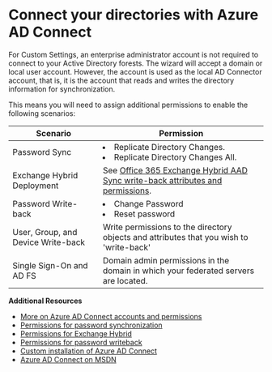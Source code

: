 <properties 
	pageTitle="Connect your directories with Azure AD Connect" 
	description="Custom settings description of Azure AD Connect connected directories." 
	services="active-directory" 
	documentationCenter="" 
	authors="billmath" 
	manager="terrylan" 
	editor="bryanla"/>

<tags 
	ms.service="azure-active-directory-connect" 
	ms.workload="identity" 
	ms.tgt_pltfrm="na" 
	ms.devlang="na" 
	ms.topic="article" 
	ms.date="05/28/2015" 
	ms.author="billmath"/>



# Connect your directories with Azure AD Connect

For Custom Settings, an enterprise administrator account is not required to connect to your Active Directory forests.  The wizard will accept a domain or local user account.  However, the account is used as the local AD Connector account, that is, it is the account that reads and writes the directory information for synchronization.

This means you will need to assign additional permissions to enable the following scenarios: 

Scenario  |Permission
------------- | ------------- |
Password Sync| <li>Replicate Directory Changes.</li>  <li>Replicate Directory Changes All.</li>
Exchange Hybrid Deployment|See [Office 365 Exchange Hybrid AAD Sync write-back attributes and permissions](https://msdn.microsoft.com/library/azure/dn757602.aspx#exchange).
Password Write-back | <li>Change Password</li><li>Reset password</li>
User, Group, and Device Write-back|Write permissions to the directory objects and attributes that you wish to 'write-back'
Single Sign-On and AD FS| Domain admin permissions in the domain in which your federated servers are located.





**Additional Resources**

* [More on Azure AD Connect accounts and permissions](active-directory-aadconnect-account-summary.md)
* [Permissions for password synchronization](https://msdn.microsoft.com/library/azure/dn757602.aspx#psynch)
* [Permissions for Exchange Hybrid](https://msdn.microsoft.com/library/azure/dn757602.aspx#exchange)
* [Permissions for password writeback](https://msdn.microsoft.com/library/azure/dn757602.aspx#pwriteback)
* [Custom installation of Azure AD Connect](active-directory-aadconnect-get-started-custom.md)
* [Azure AD Connect on MSDN](https://msdn.microsoft.com/library/azure/dn832695.aspx)
